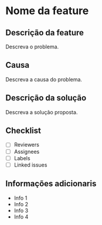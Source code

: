 # Nome da feature

## Descrição da feature

Descreva o problema.

## Causa

Descreva a causa do problema.

## Descrição da solução

Descreva a solução proposta.

## Checklist

- [ ] Reviewers
- [ ] Assignees
- [ ] Labels
- [ ] Linked issues

## Informações adicionaris

- Info 1
- Info 2
- Info 3
- Info 4
